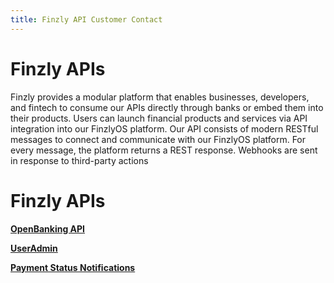 ```yaml
---
title: Finzly API Customer Contact 
---
```


# Finzly APIs

Finzly provides a modular platform that enables businesses, developers, and fintech to consume our APIs directly through banks or embed them into their products.
Users can launch financial products and services via API integration into our FinzlyOS platform.
Our API consists of modern RESTful messages to connect and communicate with our FinzlyOS platform. For every message, the platform returns a REST response.
Webhooks are sent in response to third-party actions

# <span>Finzly APIs</span>


<div class="box">

__[OpenBanking API](index.md)__
</div>

<div class="box">


__[UserAdmin](index.md)__

</div>
<div class="box">

__[Payment Status Notifications](index.md)__
</div>


